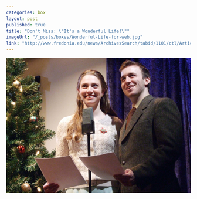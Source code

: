 ```yaml
---
categories: box
layout: post
published: true
title: "Don't Miss: \"It's a Wonderful Life!\""
imageUrl: "/_posts/boxes/Wonderful-Life-for-web.jpg"
link: "http://www.fredonia.edu/news/ArchivesSearch/tabid/1101/ctl/ArticleView/mid/1878/articleId/5108/Fredonia_theatre_department_offers_unique_take_on_holiday_classic.aspx"
---
```


![Wonderful-Life-for-web.jpg](/_posts/boxes/Wonderful-Life-for-web.jpg)
